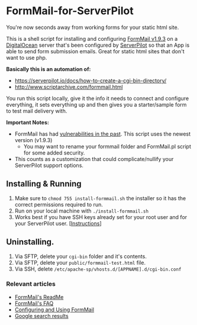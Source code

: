 # FormMail-for-ServerPilot

You're now seconds away from working forms for your static html site.

This is a shell script for installing and configuring [FormMail v1.9.3](http://www.scriptarchive.com/formmail.html) on a [DigitalOcean](https://m.do.co/c/cb37830bf938) server that's been configured by [ServerPilot](https://www.serverpilot.io/?refcode=893765b37410) so that an App is able to send form submission emails. Great for static html sites that don't want to use php.

**Basically this is an automation of:**
* https://serverpilot.io/docs/how-to-create-a-cgi-bin-directory/
* http://www.scriptarchive.com/formmail.html

You run this script locally, give it the info it needs to connect and configure everything, it sets everything up and then gives you a starter/sample form to test mail delivery with.

**Important Notes:** 
* FormMail has had [vulnerabilities in the past](https://www.google.com/search?q=formmail+vulnerabilities). This script uses the newest version (v1.9.3)
  * You may want to rename your formmail folder and FormMail.pl script for some added security.
* This counts as a customization that could complicate/nullify your ServerPilot support options.


## Installing & Running
1. Make sure to ``chmod 755 install-formmail.sh`` the installer so it has the correct permissions required to run.
2. Run on your local machine with ``./install-formmail.sh``
3. Works best if you have SSH keys already set for your root user and for your ServerPilot user. [[Instructions](https://serverpilot.io/docs/how-to-use-ssh-public-key-authentication/)]

## Uninstalling.
1. Via SFTP, delete your ``cgi-bin`` folder and it's contents.
2. Via SFTP, delete your ``public/formmail-test.html`` file.
3. Via SSH, delete ``/etc/apache-sp/vhosts.d/[APPNAME].d/cgi-bin.conf``

### Relevant articles
* [FormMail's ReadMe](http://www.scriptarchive.com/readme/formmail.html)
* [FormMail's FAQ](http://www.scriptarchive.com/faq/formmail.html)
* [Configuring and Using FormMail](https://www.hostingmanual.net/configuring-using-formmail/)
* [Google search results](https://www.google.com/search?q=how+to+use+%22FormMail%22)
